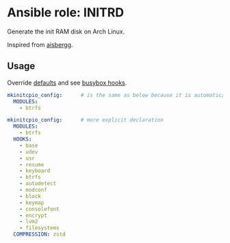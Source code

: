 # Ansible role: INITRD

Generate the init RAM disk on Arch Linux.

Inspired from [aisbergg](https://github.com/aisbergg/ansible-role-mkinitcpio).

## Usage
Override [defaults](https://github.com/lunics/ansible_role_initrd/blob/main/defaults/main/mkinitcpio.yml) and see [busybox hooks](https://github.com/lunics/ansible_role_initrd/blob/main/defaults/main/hooks_busybox.yml).

```yaml
mkinitcpio_config:      # is the same as below because it is automatically completed by default
  MODULES:
    - btrfs

mkinitcpio_config:      # more explicit declaration
  MODULES:
    - btrfs
  HOOKS:
    - base
    - udev
    - usr
    - resume
    - keyboard
    - btrfs
    - autodetect
    - modconf
    - block
    - keymap
    - consolefont
    - encrypt
    - lvm2
    - filesystems
  COMPRESSION: zstd
```
